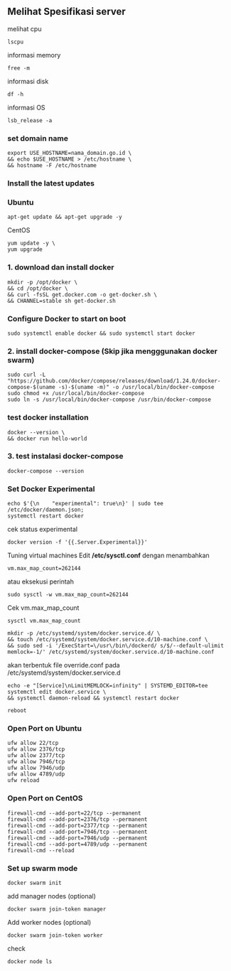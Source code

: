 ## Melihat Spesifikasi server

melihat cpu
```
lscpu
```

informasi memory

```
free -m
```
informasi disk
```
df -h
```
informasi OS
```
lsb_release -a
```
### set domain name
```
export USE_HOSTNAME=nama_domain.go.id \
&& echo $USE_HOSTNAME > /etc/hostname \
&& hostname -F /etc/hostname
```
### Install the latest updates

### Ubuntu
```
apt-get update && apt-get upgrade -y
```
CentOS
```
yum update -y \
yum upgrade
```
### 1. download dan install docker  
```
mkdir -p /opt/docker \
&& cd /opt/docker \
&& curl -fsSL get.docker.com -o get-docker.sh \
&& CHANNEL=stable sh get-docker.sh
```
### Configure Docker to start on boot
```
sudo systemctl enable docker && sudo systemctl start docker
```

### 2. install docker-compose (Skip jika mengggunakan docker swarm)

```
sudo curl -L "https://github.com/docker/compose/releases/download/1.24.0/docker-compose-$(uname -s)-$(uname -m)" -o /usr/local/bin/docker-compose
sudo chmod +x /usr/local/bin/docker-compose
sudo ln -s /usr/local/bin/docker-compose /usr/bin/docker-compose
```

### test docker installation
```
docker --version \
&& docker run hello-world
```

### 3. test instalasi docker-compose
```
docker-compose --version
```
### Set Docker Experimental

```
echo $'{\n    "experimental": true\n}' | sudo tee /etc/docker/daemon.json;
systemctl restart docker
```
cek status experimental
```
docker version -f '{{.Server.Experimental}}'
```
Tuning virtual machines
Edit **/etc/sysctl.conf** dengan menambahkan  
```
vm.max_map_count=262144
```
atau eksekusi perintah

```
sudo sysctl -w vm.max_map_count=262144
```

Cek vm.max_map_count
```
sysctl vm.max_map_count
```
```
mkdir -p /etc/systemd/system/docker.service.d/ \
&& touch /etc/systemd/system/docker.service.d/10-machine.conf \
&& sudo sed -i '/ExecStart=\/usr\/bin\/dockerd/ s/$/--default-ulimit memlock=-1/' /etc/systemd/system/docker.service.d/10-machine.conf
```
akan terbentuk file override.conf pada /etc/systemd/system/docker.service.d
```
echo -e "[Service]\nLimitMEMLOCK=infinity" | SYSTEMD_EDITOR=tee systemctl edit docker.service \
&& systemctl daemon-reload && systemctl restart docker
```
```
reboot
```
### Open Port on Ubuntu
```
ufw allow 22/tcp
ufw allow 2376/tcp
ufw allow 2377/tcp
ufw allow 7946/tcp
ufw allow 7946/udp
ufw allow 4789/udp
ufw reload
```
### Open Port on CentOS
```
firewall-cmd --add-port=22/tcp --permanent
firewall-cmd --add-port=2376/tcp --permanent
firewall-cmd --add-port=2377/tcp --permanent
firewall-cmd --add-port=7946/tcp --permanent
firewall-cmd --add-port=7946/udp --permanent
firewall-cmd --add-port=4789/udp --permanent
firewall-cmd --reload
```

### Set up swarm mode
```
docker swarm init
```
add manager nodes (optional)
```
docker swarm join-token manager
```
Add worker nodes (optional)
```
docker swarm join-token worker
```
check
```
docker node ls
```
